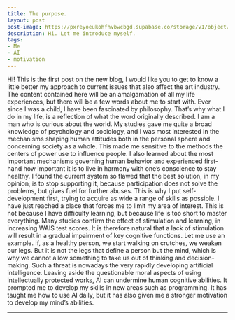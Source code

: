 ```yaml
---
title: The purpose.
layout: post
post-image: https://pxreyoeukohfhvbwcbgd.supabase.co/storage/v1/object/public/post%20images/liberty.png?t=2023-05-05T17%3A59%3A33.259Z
description: Hi. Let me introduce myself.
tags:
- Me  
- AI
- motivation
---
```


Hi! This is the first post on the new blog, I would like you to get to know a little better my approach to current issues that also affect the art industry. The content contained here will be an amalgamation of all my life experiences, but there will be a few words about me to start with. Ever since I was a child, I have been fascinated by philosophy. That’s why what I do in my life, is a reflection of what the word originally described. I am a man who is curious about the world. My studies gave me quite a broad knowledge of psychology and sociology, and I was most interested in the mechanisms shaping human attitudes both in the personal sphere and concerning society as a whole. This made me sensitive to the methods the centers of power use to influence people. I also learned about the most important mechanisms governing human behavior and experienced first-hand how important it is to live in harmony with one’s conscience to stay healthy. I found the current system so flawed that the best solution, in my opinion, is to stop supporting it, because participation  does not solve the problems, but gives fuel for further abuses. This is why I put self-development first, trying to acquire as wide a range of skills as possible. I have just reached a place that forces me to limit my area of interest. This is not because I have difficulty learning, but because life is too short to master everything.
Many studies confirm the effect of stimulation and learning, in increasing WAIS test scores. It is therefore natural that a lack of stimulation will result in a gradual impairment of key cognitive functions. Let me use an example. If, as a healthy person, we start walking on crutches, we weaken our legs. But it is not the legs that define a person but the mind, which is why we cannot allow something to take us out of thinking and decision-making. Such a threat is nowadays the very rapidly developing artificial intelligence. Leaving aside the questionable moral aspects of using intellectually protected works, AI can undermine human cognitive abilities. It prompted me to develop my skills in new areas such as programming. It has taught me how to use AI daily, but it has also given me a stronger motivation to develop my mind’s abilities.

---
